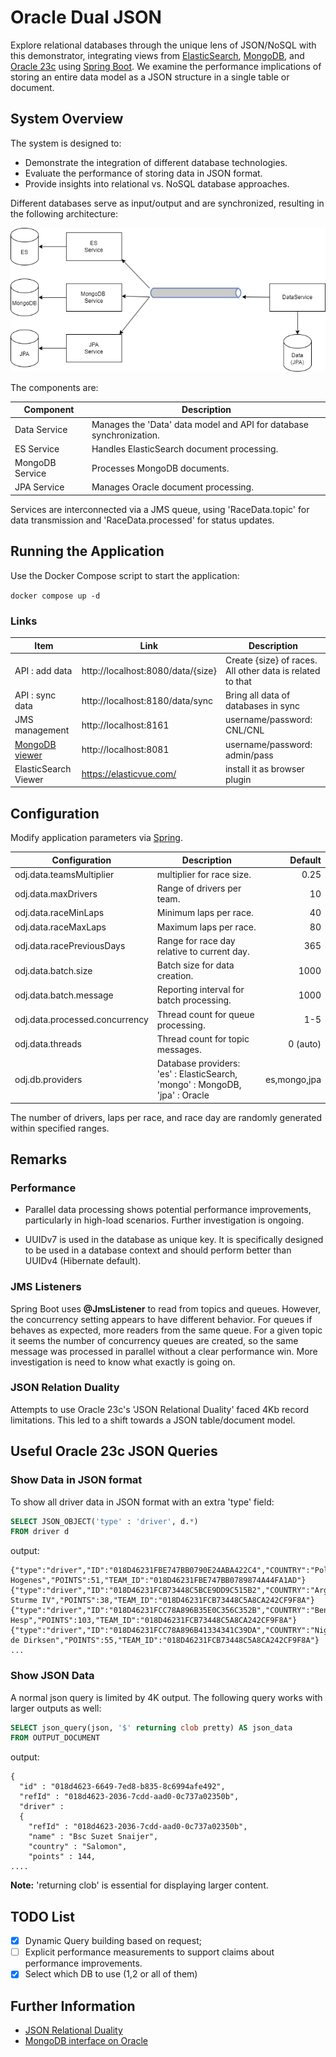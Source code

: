 # Oracle Dual JSON
Explore relational databases through the unique lens of JSON/NoSQL with this demonstrator, 
integrating views from [ElasticSearch](https://www.elastic.co/), [MongoDB](https://www.mongodb.com/), 
and [Oracle 23c](https://www.oracle.com/database/free/) using [Spring Boot](https://spring.io/projects/spring-boot/). 
We examine the performance implications of storing an entire data model as a JSON structure in a single table or document.

## System Overview
The system is designed to:

- Demonstrate the integration of different database technologies.
- Evaluate the performance of storing data in JSON format.
- Provide insights into relational vs. NoSQL database approaches.

Different databases serve as input/output and are synchronized, resulting in the following architecture:

![System Overview](system-overview.png)

The components are:

| Component       | Description                                                         |
|-----------------|---------------------------------------------------------------------|
| Data Service    | Manages the 'Data' data model and API for database synchronization. | 
| ES Service      | Handles ElasticSearch document processing.                          | 
| MongoDB Service | Processes MongoDB documents.                                        |                                                 
| JPA Service     | Manages Oracle document processing.                                 | 

Services are interconnected via a JMS queue, using 'RaceData.topic' for data transmission and 'RaceData.processed' 
for status updates.

## Running the Application

Use the Docker Compose script to start the application:

``docker compose up -d``

### Links

| Item                                                     | Link                              | Description                                               |
|----------------------------------------------------------|-----------------------------------|-----------------------------------------------------------|
| API : add data                                           | http://localhost:8080/data/{size} | Create {size} of races. All other data is related to that |
| API : sync data                                          | http://localhost:8180/data/sync   | Bring all data of databases in sync                       |
| JMS management                                           | http://localhost:8161             | username/password: CNL/CNL                                |
| [MongoDB viewer](https://hub.docker.com/_/mongo-express) | http://localhost:8081             | username/password: admin/pass                             | 
| ElasticSearch Viewer                                     | https://elasticvue.com/           | install it as browser plugin                              |

## Configuration
Modify application parameters via [Spring](https://docs.spring.io/spring-boot/docs/current/reference/html/features.html#features.external-config).

| Configuration                  | Description                                                                 |      Default |
|--------------------------------|-----------------------------------------------------------------------------|-------------:|
| odj.data.teamsMultiplier       | multiplier for race size.                                                   |         0.25 |
| odj.data.maxDrivers            | Range of drivers per team.                                                  |           10 |
| odj.data.raceMinLaps           | Minimum laps per race.                                                      |           40 |
| odj.data.raceMaxLaps           | Maximum  laps per race.                                                     |           80 |
| odj.data.racePreviousDays      | Range for race day relative to current day.                                 |          365 |
| odj.data.batch.size            | Batch size for data creation.                                               |         1000 |
| odj.data.batch.message         | Reporting interval for batch processing.                                    |         1000 |
| odj.data.processed.concurrency | Thread count for queue processing.                                          |          1-5 |
| odj.data.threads               | Thread count for topic messages.                                            |     0 (auto) |
| odj.db.providers               | Database providers: 'es' : ElasticSearch, 'mongo' : MongoDB, 'jpa' : Oracle | es,mongo,jpa |

The number of drivers, laps per race, and race day are randomly generated within specified ranges.

## Remarks

### Performance
- Parallel data processing shows potential performance improvements, particularly in high-load scenarios. Further investigation is ongoing.

- UUIDv7 is used in the database as unique key. It is specifically designed to be used in a database context and should
perform better than UUIDv4 (Hibernate default).

### JMS Listeners
Spring Boot uses **@JmsListener** to read from topics and queues. However, the concurrency setting appears to have different behavior. 
For queues if behaves as expected, more readers from the same queue. 
For a given topic it seems  the number of concurrency queues are created, so the same message was processed in parallel without a clear performance win. 
More investigation is need to know what exactly is going on.  

### JSON Relation Duality
Attempts to use Oracle 23c's 'JSON Relational Duality' faced 4Kb record limitations. This led to a shift towards a JSON table/document model.

## Useful Oracle 23c JSON Queries

### Show Data in JSON format
To show all driver data in JSON format with an extra 'type' field:
````sql
SELECT JSON_OBJECT('type' : 'driver', d.*)
FROM driver d
````
output:
```text
{"type":"driver","ID":"018D46231FBE747BB0790E24ABA422C4","COUNTRY":"Polen","NAME":"Mechelina Hogenes","POINTS":51,"TEAM_ID":"018D46231FBE747BB0789874A44FA1AD"}
{"type":"driver","ID":"018D46231FCB73448C5BCE9DD9C515B2","COUNTRY":"Argentinië","NAME":"Dawn Sturme IV","POINTS":38,"TEAM_ID":"018D46231FCB73448C5A8CA242CF9F8A"}
{"type":"driver","ID":"018D46231FCC78A896B35E0C356C352B","COUNTRY":"Benin","NAME":"Morris Hesp","POINTS":103,"TEAM_ID":"018D46231FCB73448C5A8CA242CF9F8A"}
{"type":"driver","ID":"018D46231FCC78A896B41334341C39DA","COUNTRY":"Niger","NAME":"Luitzen de Dirksen","POINTS":55,"TEAM_ID":"018D46231FCB73448C5A8CA242CF9F8A"}
...
```

### Show JSON Data
A normal json query is limited by 4K output. The following query works with larger outputs as well:

````sql
SELECT json_query(json, '$' returning clob pretty) AS json_data 
FROM OUTPUT_DOCUMENT
````
output:

````text
{
  "id" : "018d4623-6649-7ed8-b835-8c6994afe492",
  "refId" : "018d4623-2036-7cdd-aad0-0c737a02350b",
  "driver" :
  {
    "refId" : "018d4623-2036-7cdd-aad0-0c737a02350b",
    "name" : "Bsc Suzet Snaijer",
    "country" : "Salomon",
    "points" : 144,
....
````
**Note:** 'returning clob' is essential for displaying larger content.

## TODO List
- [x] Dynamic Query building based on request;
- [ ] Explicit performance measurements to support claims about performance improvements.
- [x] Select which DB to use (1,2 or all of them)

## Further Information
- [JSON Relational Duality](https://github.com/oracle-samples/oracle-db-examples/blob/main/json-relational-duality/DualityViewTutorial.sql)
- [MongoDB interface on Oracle](https://blogs.oracle.com/database/post/installing-database-api-for-mongodb-for-any-oracle-database)
